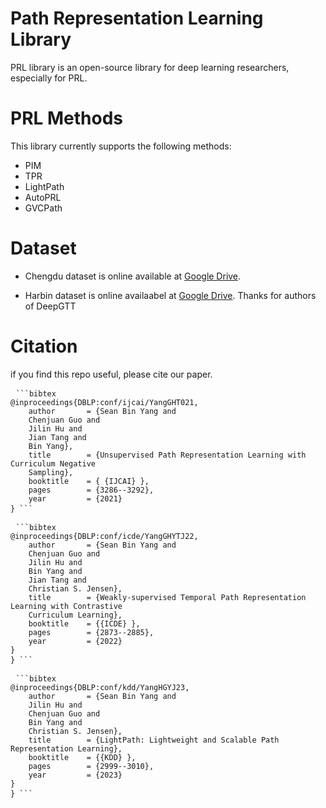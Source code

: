 # Path Representation Learning Library
PRL library is an open-source library for deep learning researchers, especially for PRL.

# PRL Methods

This library currently supports the following methods:

- PIM
- TPR
- LightPath
- AutoPRL
- GVCPath

# Dataset 

- Chengdu dataset is online available at [Google Drive](https://drive.google.com/file/d/1xc1TKmEQ0VQ7daA6KVPri9J9OmsYLai_/view?usp=drive_link).

- Harbin dataset is online availaabel at [Google Drive](https://drive.google.com/file/d/1TqupyC0LVqUtGfoPuXmIjm2VUke1lx0b/view?usp=drive_link). Thanks for authors of DeepGTT


# Citation

if you find this repo useful, please cite our paper.

<pre> <code>```bibtex 
@inproceedings{DBLP:conf/ijcai/YangGHT021,
	author       = {Sean Bin Yang and
	Chenjuan Guo and
	Jilin Hu and
	Jian Tang and
	Bin Yang},
	title        = {Unsupervised Path Representation Learning with Curriculum Negative
	Sampling},
	booktitle    = { {IJCAI} },
	pages        = {3286--3292},
	year         = {2021}
} ```</code> </pre>

<pre> <code>```bibtex 
@inproceedings{DBLP:conf/icde/YangGHYTJ22,
	author       = {Sean Bin Yang and
	Chenjuan Guo and
	Jilin Hu and
	Bin Yang and
	Jian Tang and
	Christian S. Jensen},
	title        = {Weakly-supervised Temporal Path Representation Learning with Contrastive
	Curriculum Learning},
	booktitle    = {{ICDE} },
	pages        = {2873--2885},
	year         = {2022}
}
} ```</code> </pre>

<pre> <code>```bibtex 
@inproceedings{DBLP:conf/kdd/YangHGYJ23,
	author       = {Sean Bin Yang and
	Jilin Hu and
	Chenjuan Guo and
	Bin Yang and
	Christian S. Jensen},
	title        = {LightPath: Lightweight and Scalable Path Representation Learning},
	booktitle    = {{KDD} },
	pages        = {2999--3010},
	year         = {2023}
}
} ```</code> </pre>
